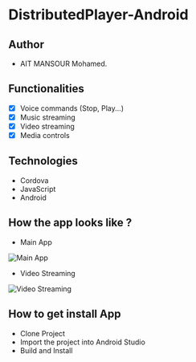 
# DistributedPlayer-Android

## Author
- AIT MANSOUR Mohamed.

## Functionalities
- [x] Voice commands (Stop, Play...)
- [x] Music streaming
- [x] Video streaming
- [x] Media controls

## Technologies
- Cordova
- JavaScript
- Android

## How the app looks like ?
- Main App

![Main App](https://i.imgur.com/o64BB86.png)

- Video Streaming

![Video Streaming](https://i.imgur.com/Psh34cv.png)

## How to get install App
- Clone Project
- Import the project into Android Studio
- Build and Install
